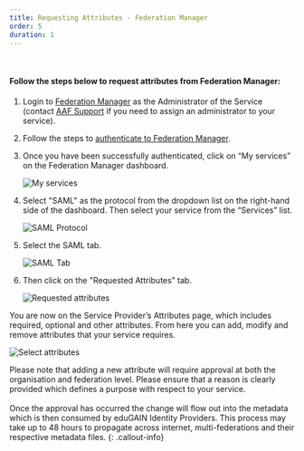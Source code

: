 ```yaml
---
title: Requesting Attributes - Federation Manager
order: 5
duration: 1
---
```

<br>

#### Follow the steps below to request attributes from Federation Manager:

1. Login to <a href="https://manager.aaf.edu.au/welcome">Federation Manager</a> as the Administrator of the Service (contact <a href="mailto:support@aaf.edu.au">AAF Support</a> if you need to assign an administrator to your service).

2. Follow the steps to <a href="/log-into-federation-manager/02-authentication">authenticate to Federation Manager</a>.

3. Once you have been successfully authenticated, click on “My services” on the Federation Manager dashboard.

    ![My services](/assets/images/edugain-integration/my_services.png)

4. Select "SAML" as the protocol from the dropdown list on the right-hand side of the dashboard. Then select your 
service from the “Services” list.

    ![SAML Protocol](/assets/images/edugain-integration/saml_protocol.png)

5. Select the SAML tab.

    ![SAML Tab](/assets/images/edugain-integration/saml_tab.png)

6. Then click on the "Requested Attributes" tab.

    ![Requested attributes](/assets/images/edugain-integration/requested_attributes.png)

You are now on the Service Provider’s Attributes page, which includes required, optional and other attributes. From here you can add, modify and remove attributes that your service requires.

![Select attributes](/assets/images/edugain-integration/select_attributes.png)

Please note that adding a new attribute will require approval at both the organisation and federation level. Please ensure that a reason is clearly provided which defines a purpose with respect to your service.
<br><br>
Once the approval has occurred the change will flow out into the metadata which is then consumed by eduGAIN Identity Providers. This process may take up to 48 hours to propagate across internet, multi-federations and their respective metadata files.
{: .callout-info}
